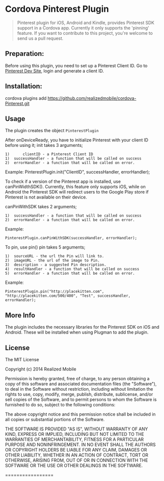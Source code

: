 # Cordova Pinterest Plugin
> Pinterest plugin for iOS, Android and Kindle, provides Pinterest SDK support in a Cordova app. Currently it only supports the 'pinning' feature. If you want to contribute to this project, you're welcome to send us a pull request.

## Preparation:
Before using this plugin, you need to set up a Pinterest Client ID. Go to [Pinterest Dev Site](https://developers.pinterest.com/manage/), login and generate a client ID.

## Installation:
cordova plugins add https://github.com/realizedmobile/cordova-Pinterest.git

## Usage
The plugin creates the object `PinterestPlugin`

After onDeviceReady, you have to initialize Pinterest with your client ID before using it;
init takes 3 arguments;
	
	1)      clientID - a Pinterest Client ID
	1)	successHandler - a function that will be called on success
	2)	errorHandler - a function that will be called on error.

Example:
	PinterestPlugin.init("ClientID", successHandler, errorHandler);

To check if a version of the Pinterest app is installed, use canPinWidthSDK(). Currently, this feature only supports iOS, while on Android the Pinterest SDK will redirect users to the Google Play store if Pinterest is not available on their device.

canPinWithSDK takes 2 arguments;

	1)	successHandler - a function that will be called on success
	2)	errorHandler - a function that will be called on error.
	
Example:
	
	PinterestPlugin.canPinWithSDK(successHandler, errorHandler);

To pin, use pin()
pin takes 5 arguments;

	1)	sourceURL - the url the Pin will link to.
	2)	imageURL - the url of the image to Pin.
	3)	description - a suggested Pin description.
	4)	resultHandler - a function that will be called on success
	5)	errorHandler - a function that will be called on error.

Example:

	PinterestPlugin.pin("http://placekitten.com", "http://placekitten.com/500/400", "Test", successHandler, errorHandler);
	

## More Info
The plugin includes the necessary libraries for the Pinterest SDK on iOS and Android. These will be installed when using Plugman to add the plugin.
	
## License ##
The MIT License

Copyright (c) 2014 Realized Mobile

Permission is hereby granted, free of charge, to any person obtaining a copy
of this software and associated documentation files (the "Software"), to deal
in the Software without restriction, including without limitation the rights
to use, copy, modify, merge, publish, distribute, sublicense, and/or sell
copies of the Software, and to permit persons to whom the Software is
furnished to do so, subject to the following conditions:

The above copyright notice and this permission notice shall be included in
all copies or substantial portions of the Software.

THE SOFTWARE IS PROVIDED "AS IS", WITHOUT WARRANTY OF ANY KIND, EXPRESS OR
IMPLIED, INCLUDING BUT NOT LIMITED TO THE WARRANTIES OF MERCHANTABILITY,
FITNESS FOR A PARTICULAR PURPOSE AND NONINFRINGEMENT. IN NO EVENT SHALL THE
AUTHORS OR COPYRIGHT HOLDERS BE LIABLE FOR ANY CLAIM, DAMAGES OR OTHER
LIABILITY, WHETHER IN AN ACTION OF CONTRACT, TORT OR OTHERWISE, ARISING FROM,
OUT OF OR IN CONNECTION WITH THE SOFTWARE OR THE USE OR OTHER DEALINGS IN
THE SOFTWARE.


=================
